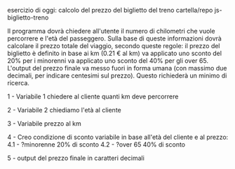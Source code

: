 esercizio di oggi: calcolo del prezzo del biglietto del treno
cartella/repo js-biglietto-treno


<!-- Traccia -->

Il programma dovrà chiedere all'utente il numero di chilometri che vuole percorrere e l'età del passeggero.
Sulla base di queste informazioni dovrà calcolare il prezzo totale del viaggio, secondo queste regole:
il prezzo del biglietto è definito in base ai km (0.21 € al km)
va applicato uno sconto del 20% per i minorenni
va applicato uno sconto del 40% per gli over 65.
L'output del prezzo finale va messo fuori in forma umana (con massimo due decimali, per indicare centesimi sul prezzo). Questo richiederà un minimo di ricerca.

<!-- Pseudo codice -->

1 - Variabile 1 chiedere al cliente quanti km deve percorrere

2 - Variabile 2 chiediamo l'età al cliente 

3 - Variabile prezzo al km

4 - Creo condizione di sconto variabile in base all'età del cliente e al prezzo:
    4.1 - ?minorenne 20% di sconto
    4.2 - ?over 65 40% di sconto

5 - output del prezzo finale in caratteri decimali 

